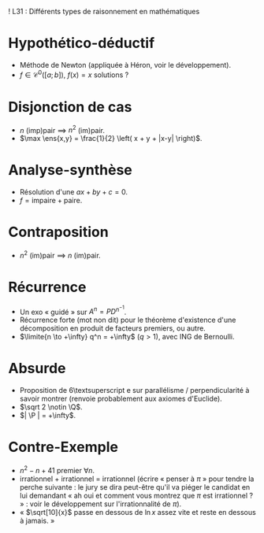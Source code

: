 ! L31 : Différents types de raisonnement en mathématiques

# Hypothético-déductif

- Méthode de Newton (appliquée à Héron, voir le développement).
- $f \in \mathscr C^0([a;b])$, $f(x)=x$ solutions ?

# Disjonction de cas

- $n$ (imp)pair $\implies$ $n^2$ (im)pair.
- $\max \ens{x,y} = \frac{1}{2} \left( x + y + |x-y| \right)$.

# Analyse-synthèse

- Résolution d'une $ax+by+c=0$.
- $f = \text{impaire}+\text{paire}$.

# Contraposition

- $n^2$ (im)pair $\implies$ $n$ (im)pair.

# Récurrence

- Un exo « guidé » sur $A^n=PD^n^{-1}$.
- Récurrence forte (mot non dit) pour le théorème d'existence d'une décomposition en produit de facteurs premiers, ou autre.
- $\limite{n \to +\infty} q^n = +\infty$ ($q>1$), avec ING de Bernoulli.

# Absurde

- Proposition de 6\textsuperscript e sur parallélisme / perpendicularité à savoir montrer (renvoie probablement aux axiomes d'Euclide).
- $\sqrt 2 \notin \Q$.
- $| \P | = +\infty$.

# Contre-Exemple

- $n^2-n+41$ premier $\forall n$.
- irrationnel $+$ irrationnel $=$ irrationnel (écrire « penser à $\pi$ » pour tendre la perche suivante : le jury se dira peut-être qu'il va piéger le candidat en lui demandant « ah oui et comment vous montrez que $\pi$ est irrationnel ? » : voir le développement sur l'irrationnalité de $\pi$).
- « $\sqrt[10]{x}$ passe en dessous de $\ln x$ assez vite et reste en dessous à jamais. »
